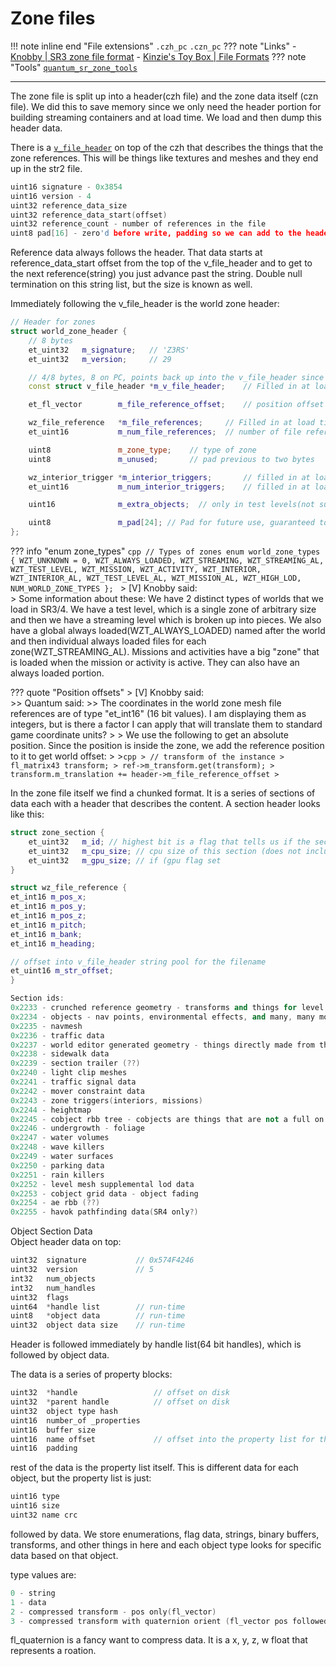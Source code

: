 # Zone files
!!! note inline end "File extensions"
    `.czh_pc`
    `.czn_pc` 
??? note "Links"
    - [Knobby | SR3 zone file format](https://www.saintsrowmods.com/forum/threads/sr3-zone-file-format.2855/)
    - [Kinzie's Toy Box | File Formats](https://github.com/saintsrowmods2/Kinzies-Toy-Box/blob/master/file_formats.md)
??? note "Tools"
    [`quantum_sr_zone_tools`](/tools/quantum_sr_zone_tools)
___

The zone file is split up into a header(czh file) and the zone data itself (czn file). We did this to save memory since we only need the header portion for building streaming containers and at load time. We load and then dump this header data.

There is a [`v_file_header`](/SRTT/formats/common/#v_file_header) on top of the czh that describes the things that the zone references. This will be things like textures and meshes and they end up in the str2 file.

```cpp title="v_file_header"
uint16 signature - 0x3854
uint16 version - 4
uint32 reference_data_size
uint32 reference_data_start(offset)
uint32 reference_count - number of references in the file
uint8 pad[16] - zero'd before write, padding so we can add to the header
```

Reference data always follows the header. That data starts at reference_data_start offset from the top of the v_file_header and to get to the next reference(string) you just advance past the string. Double null termination on this string list, but the size is known as well.

Immediately following the v_file_header is the world zone header:
```cpp title="world_zone_header"
// Header for zones
struct world_zone_header {
    // 8 bytes 
    et_uint32   m_signature;   // 'Z3RS'
    et_uint32   m_version;     // 29

    // 4/8 bytes, 8 on PC, points back up into the v_file_header since we use that at load time to find filenames(saving some space)
    const struct v_file_header *m_v_file_header;    // Filled in at load time, 

    et_fl_vector        m_file_reference_offset;    // position offset to apply to all file refs

    wz_file_reference   *m_file_references;     // Filled in at load time
    et_uint16           m_num_file_references;  // number of file references

    uint8               m_zone_type;    // type of zone
    uint8               m_unused;       // pad previous to two bytes

    wz_interior_trigger *m_interior_triggers;       // filled in at load time
    et_uint16           m_num_interior_triggers;    // filled in at load time

    uint16              m_extra_objects;  // only in test levels(not sure for what)

    uint8               m_pad[24]; // Pad for future use, guaranteed to be zero'd
};

```

??? info "enum zone_types"
    ```cpp
    // Types of zones
    enum world_zone_types {
    WZT_UNKNOWN = 0,
    WZT_ALWAYS_LOADED,
    WZT_STREAMING,
    WZT_STREAMING_AL,
    WZT_TEST_LEVEL,
    WZT_MISSION,
    WZT_ACTIVITY,
    WZT_INTERIOR,
    WZT_INTERIOR_AL,
    WZT_TEST_LEVEL_AL,
    WZT_MISSION_AL,
    WZT_HIGH_LOD,
    NUM_WORLD_ZONE_TYPES
    };
    ```
    > [V] Knobby said:  
    > Some information about these: We have 2 distinct types of worlds that we load in SR3/4. We have a test level, which is a single zone of arbitrary size and then we have a streaming level which is broken up into pieces. We also have a global always loaded(WZT_ALWAYS_LOADED) named after the world and then individual always loaded files for each zone(WZT_STREAMING_AL). Missions and activities have a big "zone" that is loaded when the mission or activity is active. They can also have an always loaded portion.

??? quote "Position offsets"
    > [V] Knobby said:  
    >>    Quantum said:
    >> The coordinates in the world zone mesh file references are of type "et_int16" (16 bit values). I am displaying them as integers, but is there a factor I can apply that will translate them to standard game coordinate units?
    > 
    > We use the following to get an absolute position. Since the position is inside the zone, we add the reference position to it to get world offset:
    > 
    >```cpp
    > // transform of the instance
    > fl_matrix43 transform;
    > ref->m_transform.get(transform);
    > transform.m_translation += header->m_file_reference_offset
    >```


In the zone file itself we find a chunked format. It is a series of sections of data each with a header that describes the content. A section header looks like this:
```cpp
struct zone_section {
    et_uint32   m_id; // highest bit is a flag that tells us if the section has a gpu size. This flag is masked off after storing if the gpu size is to be expected.
    et_uint32   m_cpu_size; // cpu size of this section (does not include the header which is variable size)
    et_uint32   m_gpu_size; // if (gpu flag set
}
```

```cpp
struct wz_file_reference {
et_int16 m_pos_x;
et_int16 m_pos_y;
et_int16 m_pos_z;
et_int16 m_pitch;
et_int16 m_bank;
et_int16 m_heading;

// offset into v_file_header string pool for the filename
et_uint16 m_str_offset;
}

```

```cpp
Section ids:
0x2233 - crunched reference geometry - transforms and things for level meshes
0x2234 - objects - nav points, environmental effects, and many, many more things
0x2235 - navmesh
0x2236 - traffic data
0x2237 - world editor generated geometry - things directly made from the editor like terrain
0x2238 - sidewalk data
0x2239 - section trailer (??)
0x2240 - light clip meshes
0x2241 - traffic signal data
0x2242 - mover constraint data
0x2243 - zone triggers(interiors, missions)
0x2244 - heightmap
0x2245 - cobject rbb tree - cobjects are things that are not a full on object like tables and chairs
0x2246 - undergrowth - foliage
0x2247 - water volumes
0x2248 - wave killers
0x2249 - water surfaces
0x2250 - parking data
0x2251 - rain killers
0x2252 - level mesh supplemental lod data
0x2253 - cobject grid data - object fading
0x2254 - ae rbb (??)
0x2255 - havok pathfinding data(SR4 only?)
```

Object Section Data  
Object header data on top:
```cpp
uint32  signature           // 0x574F4246
uint32  version             // 5
int32   num_objects
int32   num_handles
uint32  flags
uint64  *handle list        // run-time
uint8   *object data        // run-time
uint32  object data size    // run-time
```

Header is followed immediately by handle list(64 bit handles), which is followed by object data.

The data is a series of property blocks:
```cpp
uint32  *handle                 // offset on disk
uint32  *parent handle          // offset on disk
uint32  object type hash        
uint16  number_of _properties
uint16  buffer size
uint16  name offset             // offset into the property list for the name of the object
uint16  padding

```
rest of the data is the property list itself. This is different data for each object, but the property list is just:
```cpp
uint16 type
uint16 size
uint32 name crc
```
followed by data. We store enumerations, flag data, strings, binary buffers, transforms, and other things in here and each object type looks for specific data based on that object.

type values are:
```cpp
0 - string
1 - data
2 - compressed transform - pos only(fl_vector)
3 - compressed transform with quaternion orient (fl_vector pos followed by fl_quaternion for orient)
```

fl_quaternion is a fancy want to compress data. It is a x, y, z, w float that represents a roation.

